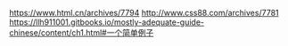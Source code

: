 https://www.html.cn/archives/7794
http://www.css88.com/archives/7781
https://llh911001.gitbooks.io/mostly-adequate-guide-chinese/content/ch1.html#一个简单例子